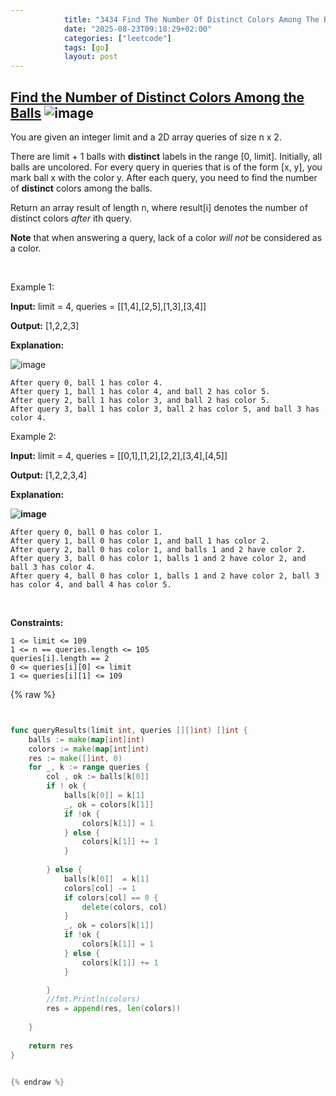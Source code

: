 ```yaml
---
            title: "3434 Find The Number Of Distinct Colors Among The Balls"
            date: "2025-08-23T09:18:29+02:00"
            categories: ["leetcode"]
            tags: [go]
            layout: post
---
```

            
## [Find the Number of Distinct Colors Among the Balls](https://leetcode.com/problems/find-the-number-of-distinct-colors-among-the-balls) ![image](https://img.shields.io/badge/Difficulty-Medium-orange)

You are given an integer limit and a 2D array queries of size n x 2.

There are limit + 1 balls with **distinct** labels in the range [0, limit]. Initially, all balls are uncolored. For every query in queries that is of the form [x, y], you mark ball x with the color y. After each query, you need to find the number of **distinct** colors among the balls.

Return an array result of length n, where result[i] denotes the number of distinct colors *after* ith query.

**Note** that when answering a query, lack of a color *will not* be considered as a color.

 

Example 1:

**Input:** limit = 4, queries = [[1,4],[2,5],[1,3],[3,4]]

**Output:** [1,2,2,3]

**Explanation:**

![image](https://assets.leetcode.com/uploads/2024/04/17/ezgifcom-crop.gif)

	After query 0, ball 1 has color 4.
	After query 1, ball 1 has color 4, and ball 2 has color 5.
	After query 2, ball 1 has color 3, and ball 2 has color 5.
	After query 3, ball 1 has color 3, ball 2 has color 5, and ball 3 has color 4.

Example 2:

**Input:** limit = 4, queries = [[0,1],[1,2],[2,2],[3,4],[4,5]]

**Output:** [1,2,2,3,4]

**Explanation:**

**![image](https://assets.leetcode.com/uploads/2024/04/17/ezgifcom-crop2.gif)**

	After query 0, ball 0 has color 1.
	After query 1, ball 0 has color 1, and ball 1 has color 2.
	After query 2, ball 0 has color 1, and balls 1 and 2 have color 2.
	After query 3, ball 0 has color 1, balls 1 and 2 have color 2, and ball 3 has color 4.
	After query 4, ball 0 has color 1, balls 1 and 2 have color 2, ball 3 has color 4, and ball 4 has color 5.

 

**Constraints:**

	1 <= limit <= 109
	1 <= n == queries.length <= 105
	queries[i].length == 2
	0 <= queries[i][0] <= limit
	1 <= queries[i][1] <= 109

{% raw %}


```go


func queryResults(limit int, queries [][]int) []int {
    balls := make(map[int]int)
    colors := make(map[int]int)
    res := make([]int, 0)
    for _, k := range queries {
        col , ok := balls[k[0]]
        if ! ok {
            balls[k[0]] = k[1]
            _, ok = colors[k[1]]
            if !ok {
                colors[k[1]] = 1
            } else {
                colors[k[1]] += 1
            }
            
        } else {
            balls[k[0]]  = k[1]
            colors[col] -= 1
            if colors[col] == 0 {
                delete(colors, col)
            }
            _, ok = colors[k[1]]
            if !ok {
                colors[k[1]] = 1
            } else {
                colors[k[1]] += 1
            }

        }
        //fmt.Println(colors)
        res = append(res, len(colors))
        
    }
    
    return res
}


{% endraw %}
```
